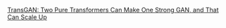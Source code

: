 
[TransGAN: Two Pure Transformers Can Make One Strong GAN, and That Can Scale Up](https://arxiv.org/pdf/2102.07074.pdf)
